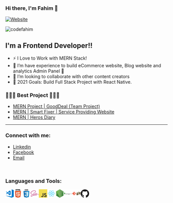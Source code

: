 ### Hi there, I'm Fahim 👋

[![Website](https://img.shields.io/website?label=Portfolio&style=for-the-badge&url=https%3A%2F%2Ffahimabdullah.com)](http://fahhimabdullah.web.app)


<p align="left"> <img src="https://komarev.com/ghpvc/?username=codefahim&label=Profile%20views&color=0e75b6&style=flat" alt="codefahim" /> </p>

## I'm a Frontend Developer!!

- ⚡ I Love to Work with MERN Stack!
- 🌱 I’m have experience to build eCommerce website, Blog website and analytics Admin Panel 🤣
- 👯 I’m looking to collaborate with other content creators
- 🥅 2021 Goals: Build Full Stack Project with React Native.



### 🚨🚨🚨 Best Project 🚨🚨🚨

<!-- Project :START -->
- [MERN Project | GoodDeal (Team Project)](https://github.com/codefahim/GoodDeal)
- [MERN | Smart Fixer | Service Providing Website](https://github.com/codefahim/Smart-Fixer-Client)
- [MERN | Heros Diary](https://github.com/codefahim/heros_diary_client)

<!-- Project:END -->

---

### Connect with me:

- [Linkedin](https://www.linkedin.com/in/me-fahim/)
- [Facebook](https://www.facebook.com/me0fahim)
- [Email](abdullahalfahhim@gmail.com)


<br />

### Languages and Tools:

<img align="left" alt="Visual Studio Code" width="26px" src="https://raw.githubusercontent.com/github/explore/80688e429a7d4ef2fca1e82350fe8e3517d3494d/topics/visual-studio-code/visual-studio-code.png" />  
<img align="left" alt="HTML5" width="26px" src="https://raw.githubusercontent.com/github/explore/80688e429a7d4ef2fca1e82350fe8e3517d3494d/topics/html/html.png" />  
<img align="left" alt="CSS3" width="26px" src="https://raw.githubusercontent.com/github/explore/80688e429a7d4ef2fca1e82350fe8e3517d3494d/topics/css/css.png" />
<img align="left" alt="Sass" width="26px" src="https://raw.githubusercontent.com/github/explore/80688e429a7d4ef2fca1e82350fe8e3517d3494d/topics/sass/sass.png" />
<img align="left" alt="JavaScript" width="26px" src="https://raw.githubusercontent.com/github/explore/80688e429a7d4ef2fca1e82350fe8e3517d3494d/topics/javascript/javascript.png" />
<img align="left" alt="React" width="26px" src="https://raw.githubusercontent.com/github/explore/80688e429a7d4ef2fca1e82350fe8e3517d3494d/topics/react/react.png" />
<img align="left" alt="Node.js" width="26px" src="https://raw.githubusercontent.com/github/explore/80688e429a7d4ef2fca1e82350fe8e3517d3494d/topics/nodejs/nodejs.png" /> 
<img align="left" alt="MongoDB" width="26px" src="https://raw.githubusercontent.com/github/explore/80688e429a7d4ef2fca1e82350fe8e3517d3494d/topics/mongodb/mongodb.png" /> 
<img align="left" alt="Git" width="26px" src="https://raw.githubusercontent.com/github/explore/80688e429a7d4ef2fca1e82350fe8e3517d3494d/topics/git/git.png" />
<img align="left" alt="GitHub" width="26px" src="https://raw.githubusercontent.com/github/explore/78df643247d429f6cc873026c0622819ad797942/topics/github/github.png" /> 


<br />
<br />





